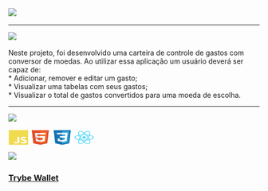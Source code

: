 
<div align="start">

<img src="https://img.shields.io/static/v1?label=Projeto&message=Trybe Wallet &color=red&style=for-the-badge&logo=github"/>

---   

<img src="https://img.shields.io/static/v1?label=Finalidade&message=Contexto&color=blue&style=for-the-badge&logo=github"/>
<p> Neste projeto, foi desenvolvido uma carteira de controle de gastos com conversor de moedas. Ao utilizar essa aplicação um usuário deverá ser capaz de:
<br>
* Adicionar, remover e editar um gasto;
<br>
* Visualizar uma tabelas com seus gastos;
<br>
* Visualizar o total de gastos convertidos para uma moeda de escolha.
</p>


---   

<img src="https://img.shields.io/static/v1?label=Habilidades Aprendidas&message=Ferramentas e Tecnologias&color=yellow&style=for-the-badge&logo=github"/>
<p></p> 
<img align="center" alt="Suelem-Js" height="30" width="40" src="https://raw.githubusercontent.com/devicons/devicon/master/icons/javascript/javascript-plain.svg">
<img align="center" alt="Suelem-HTML" height="30" width="40" src="https://raw.githubusercontent.com/devicons/devicon/master/icons/html5/html5-original.svg">
<img align="center" alt="Suelem-CSS" height="30" width="40" src="https://raw.githubusercontent.com/devicons/devicon/master/icons/css3/css3-original.svg">
<img align="center" alt="Suelem-React" height="30" width="40" src="https://raw.githubusercontent.com/devicons/devicon/master/icons/react/react-original.svg">
<p></p> 

<img src="https://img.shields.io/static/v1?label=Link&message=Trybe Wallet&color=purple&style=for-the-badge&logo=github"/>

### <b> <a href="https://trybe-wallet-project-b4vsh26gx-suelemmacedo.vercel.app/">Trybe Wallet</a> </b> <br>

</div>

<div align="center">


